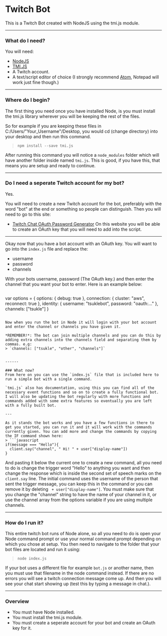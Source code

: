 # Twitch Bot
This is a Twitch Bot created with NodeJS using the tmi.js module.

------

### What do I need?
You will need:
* [NodeJS](https://nodejs.org/en/)
* [TMI.JS](https://tmijs.org/)
* A Twitch account.
* A text/script editor of choice (I strongly recommend [Atom](https://atom.io/), Notepad will work just fine though.)

------

### Where do I begin?
The first thing you need once you have installed Node, is you must install the tmi.js library wherever you will be keeping the rest of the files.

So for example if you are keeping these files in C:/Users/"Your_Username"/Desktop, you would cd (change directory) into your desktop and then run this command.
> `npm install --save tmi.js`

After running this command you will notice a `node_modules` folder which will have another folder inside named `tmi.js`.
This is good, if you have this, that means you are setup and ready to continue.

------

### Do I need a seperate Twitch account for my bot?
Yes.

You will need to create a new Twitch account for the bot, preferably with the word "bot" at the end or something so people can distinguish. Then you will need to go to this site:
* [Twitch Chat OAuth Password Generator](http://www.twitchapps.com/tmi/)
On this website you will be able to create an OAuth key that you will need to add into the script.

---

Okay now that you have a bot account with an OAuth key. You will want to go into the `index.js` file and replace the:
* username
* password
* channels

With your bots username, password (The OAuth key.) and then enter the channel that you want your bot to enter. Here is an example below:

>```javascript
var options = {
  options: {
    debug: true
  },
  connection: {
    cluster: "aws",
    reconnect: true
  },
  identity: {
    username: "tsuklebot",
    password: "oauth:..."
  },
  channels: ["tsukle"]
}
```

Now when you run the bot in Node it will login with your bot account and enter the channel or channels you have given it.

*REMEMBER!*: The bot can join multiple channels and you can do this by adding extra channels into the channels field and separating them by commas. e.g:
> `channels: ["tsukle", "other", "channels"]`


------

### What now?
From here on you can use the `index.js` file that is included here to run a simple bot with a single command.

`tmi.js` also has documentation, using this you can find all of the necessary event functions and so on to create a fully functional bot.
I will also be updating the bot regularly with more functions and commands added with some extra features so eventually you are left with a fully built bot.

---

As it stands the bot works and you have a few functions in there to get you started, you can run it and it will work with the commands currently given. You can add more and change the commands by copying the IF command shown here:
> ```javascript
if(message === "Hello"){
  client.say("channel", " Hi! " + user["display-name"])
}
```

And pasting it below the current one to create a new command, all you need to do is change the trigger word "Hello" to anything you want and then change the response which is inside the second set of speech marks on the `client.say` line. The initial command uses the username of the person that sent the trigger message, you can keep this in the command or you can remove it by deleting ` + user["display-name"]`. You must make sure that you change the "channel" string to have the name of your channel in it, or use the channel array from the options variable if you are using multiple channels.

------

### How do I run it?
This entire twitch bot runs of Node alone, so all you need to do is open your Node command prompt or use your normal command prompt depending on which you chose at setup. You then need to navigate to the folder that your bot files are located and run it using:
> `node index.js`

If your bot uses a different file for example `bot.js` or another name, then you must use that filename in the node command instead. If there are no errors you will see a twitch connection message come up. And then you will see your chat start showing up (test this by typing a message in chat.).

------

### Overview
* You must have Node installed.
* You must install the tmi.js module.
* You must create a seperate account for your bot and create an OAuth key for it.

